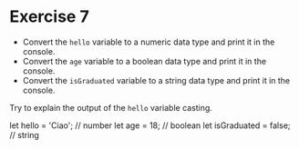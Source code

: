 # Exercise 7

* Convert the `hello` variable to a numeric data type and print it in the console.
* Convert the `age` variable to a boolean data type and print it in the console.
* Convert the `isGraduated` variable to a string data type and print it in the console.

Try to explain the output of the `hello` variable casting.

let hello = 'Ciao';     // number
let age = 18;       // boolean
let isGraduated = false;     // string

